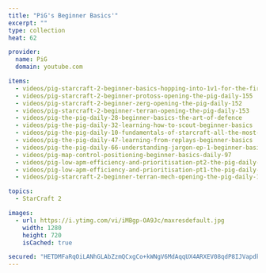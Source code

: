 ```yaml
---
title: "PiG's Beginner Basics'"
excerpt: ""
type: collection
heat: 62

provider:
  name: PiG
  domain: youtube.com

items:
  - videos/pig-starcraft-2-beginner-basics-hopping-into-1v1-for-the-first-time-the-pig-daily-16
  - videos/pig-starcraft-2-beginner-protoss-opening-the-pig-daily-155
  - videos/pig-starcraft-2-beginner-zerg-opening-the-pig-daily-152
  - videos/pig-starcraft-2-beginner-terran-opening-the-pig-daily-153
  - videos/pig-the-pig-daily-28-beginner-basics-the-art-of-defence
  - videos/pig-the-pig-daily-32-learning-how-to-scout-beginner-basics
  - videos/pig-the-pig-daily-10-fundamentals-of-starcraft-all-the-most-important-mechanics-and-tips
  - videos/pig-the-pig-daily-47-learning-from-replays-beginner-basics
  - videos/pig-the-pig-daily-66-understanding-jargon-ep-1-beginner-basics
  - videos/pig-map-control-positioning-beginner-basics-daily-97
  - videos/pig-low-apm-efficiency-and-prioritisation-pt2-the-pig-daily-148
  - videos/pig-low-apm-efficiency-and-prioritisation-pt1-the-pig-daily-148
  - videos/pig-starcraft-2-beginner-terran-mech-opening-the-pig-daily-156

topics:
  - StarCraft 2

images:
  - url: https://i.ytimg.com/vi/iMBgp-OA9Jc/maxresdefault.jpg
    width: 1280
    height: 720
    isCached: true

secured: "HETDMFaRqOiLANhGLAbZzmQCxgCo+kWNgV6MdAqqUX4ARXEV08qdP8IJVapdkQGGkjN/g+dL0Qw1jPInZn/X3BMgG2HNlzfXDCmd/w4bDktOi0SoTdJnuMZIJxApaz1LbAYvATZBrsdsgkTdz3G3vUx687Cn28nJdIcN9tDK6rTpby7LpinQNXEpMn4ZKxBQlowRNVaikW8SgQkZiMrvK8MKT1HxF/agAU9BhaKsX5HqSOSjMAva3+4IoKeZSQmh3HPcLtqhykPzRBAKgXDkE9ZYHxTqmk/d9pMjTQ7zeilVQPxaypKqIevT7mPfI8yHRS8Oq74i1SqHsjlMQQHK3fRYRAAX93k/2XLbZ9cjIjM=;iVbVDUuELnHzKUqI62ayyA=="
---
```


